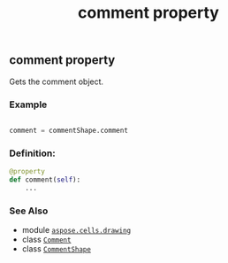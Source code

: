 ﻿---
title: comment property
second_title: Aspose.Cells for Python via .NET API References
description: 
type: docs
weight: 320
url: /aspose.cells.drawing/commentshape/comment/
is_root: false
---

## comment property


Gets the comment object.

### Example 


```python

comment = commentShape.comment

```
### Definition:
```python
@property
def comment(self):
    ...
```

### See Also
* module [`aspose.cells.drawing`](../../)
* class [`Comment`](/cells/python-net/aspose.cells/comment)
* class [`CommentShape`](/cells/python-net/aspose.cells.drawing/commentshape)
